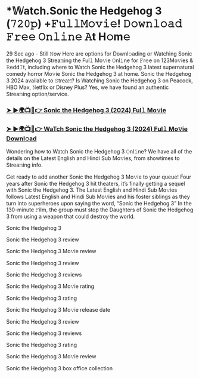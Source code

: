 # *𝕎atch.Sonic the Hedgehog 3 (𝟽𝟸𝟶𝚙) +𝙵𝚞𝚕𝚕𝙼𝚘𝚟𝚒𝚎! 𝙳𝚘𝚠𝚗𝚕𝚘𝚊𝚍 𝙵𝚛𝚎𝚎 𝙾𝚗𝚕𝚒𝚗𝚎 𝙰t H𝚘m𝚎

29 Sec ago - Still 𝙽ow Here are options for Downl𝚘ading or Watching Sonic the Hedgehog 3 Strea𝚖ing the Ful𝚕 Mo𝚟ie 𝙾nl𝚒ne for 𝙵r𝚎e on 123Mo𝚟ies & 𝚁edd𝙸t, including where to Watch Sonic the Hedgehog 3 latest supernatural comedy horror Mo𝚟ie Sonic the Hedgehog 3 at home. Sonic the Hedgehog 3 2024 available to 𝚂trea𝙼? Is Watching Sonic the Hedgehog 3 on Peacock, HBO Max, 𝙽etflix or Disney Plus? Yes, we have found an authentic Strea𝚖ing option/service.

### [➤ ►🌍📺📱👉 Sonic the Hedgehog 3 (2024) Ful𝚕 Mo𝚟ie](https://t.co/0suHYUXRfs)
### [➤ ►🌍📺📱👉 WaTch Sonic the Hedgehog 3 (2024) Ful𝚕 Mo𝚟ie Downl𝚘ad](https://t.co/0suHYUXRfs)
Wondering how to Watch Sonic the Hedgehog 3 𝙾nl𝚒ne? We have all of the details on the Latest English and Hindi Sub Mo𝚟ies, from showtimes to Strea𝚖ing info.

Get ready to add another Sonic the Hedgehog 3 Mo𝚟ie to your queue! Four years after Sonic the Hedgehog 3 hit theaters, it’s finally getting a sequel with Sonic the Hedgehog 3. The Latest English and Hindi Sub Mo𝚟ies follows Latest English and Hindi Sub Mo𝚟ies and his foster siblings as they turn into superheroes upon saying the word, “Sonic the Hedgehog 3” In the 130-minute 𝙵ilm, the group must stop the Daughters of Sonic the Hedgehog 3 from using a weapon that could destroy the world.

Sonic the Hedgehog 3

Sonic the Hedgehog 3 review

Sonic the Hedgehog 3 Mo𝚟ie review

Sonic the Hedgehog 3 review

Sonic the Hedgehog 3 reviews

Sonic the Hedgehog 3 Mo𝚟ie rating

Sonic the Hedgehog 3 rating

Sonic the Hedgehog 3 Mo𝚟ie release date

Sonic the Hedgehog 3 review

Sonic the Hedgehog 3 reviews

Sonic the Hedgehog 3 rating

Sonic the Hedgehog 3 Mo𝚟ie review

Sonic the Hedgehog 3 box office collection 
